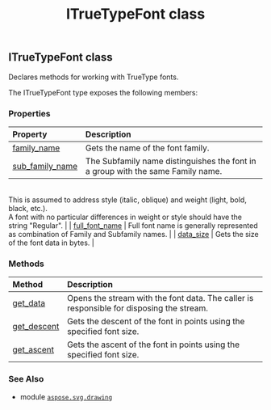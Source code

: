﻿---
title: ITrueTypeFont class
second_title: Aspose.SVG for Python via .NET API References
description: 
type: docs
weight: 160
url: /python-net/aspose.svg.drawing/itruetypefont/
is_root: false
---

## ITrueTypeFont class

Declares methods for working with TrueType fonts.



The ITrueTypeFont type exposes the following members:

### Properties
| Property | Description |
| :- | :- |
| [family_name](/svg/python-net/aspose.svg.drawing/itruetypefont/family_name) | Gets the name of the font family. |
| [sub_family_name](/svg/python-net/aspose.svg.drawing/itruetypefont/sub_family_name) | The Subfamily name distinguishes the font in a group with the same Family name.<br/>This is assumed to address style (italic, oblique) and weight (light, bold, black, etc.).<br/>A font with no particular differences in weight or style should have the string "Regular". |
| [full_font_name](/svg/python-net/aspose.svg.drawing/itruetypefont/full_font_name) | Full font name is generally represented as combination of Family and Subfamily names. |
| [data_size](/svg/python-net/aspose.svg.drawing/itruetypefont/data_size) | Gets the size of the font data in bytes. |


### Methods
| Method | Description |
| :- | :- |
| [get_data](/svg/python-net/aspose.svg.drawing/itruetypefont/get_data/#) | Opens the stream with the font data. The caller is responsible for disposing the stream. |
| [get_descent](/svg/python-net/aspose.svg.drawing/itruetypefont/get_descent/#float) | Gets the descent of the font in points using the specified font size. |
| [get_ascent](/svg/python-net/aspose.svg.drawing/itruetypefont/get_ascent/#float) | Gets the ascent of the font in points using the specified font size. |



### See Also
* module [`aspose.svg.drawing`](..)

